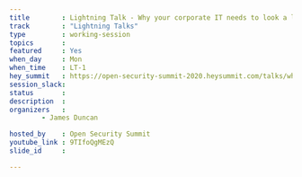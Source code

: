 ```yaml
---
title        : Lightning Talk - Why your corporate IT needs to look a lot more like consumer IT
track        : "Lightning Talks"
type         : working-session
topics       :
featured     : Yes
when_day     : Mon
when_time    : LT-1
hey_summit   : https://open-security-summit-2020.heysummit.com/talks/why-your-corporate-it-needs-to-look-a-lot-more-like-consumer-it/
session_slack:
status       : 
description  :
organizers   :  
        - James Duncan

hosted_by    : Open Security Summit
youtube_link : 9TIfoQgMEzQ
slide_id     :

---
```

